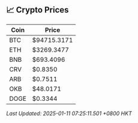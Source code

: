 ## 📈 Crypto Prices

| Coin | Price |
| ---- | ----- |
| BTC | $94715.3171 |
| ETH | $3269.3477 |
| BNB | $693.4096 |
| CRV | $0.8350 |
| ARB | $0.7511 |
| OKB | $48.0171 |
| DOGE | $0.3344 |

_Last Updated: 2025-01-11 07:25:11.501 +0800 HKT_